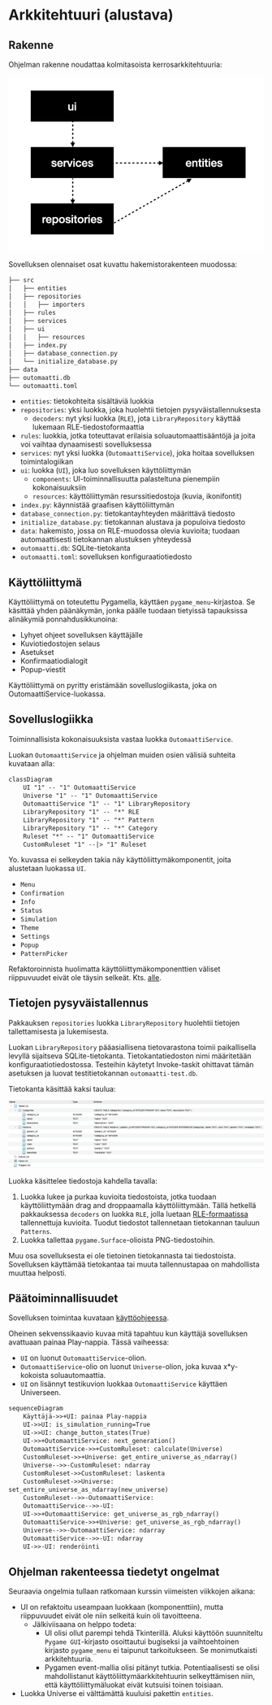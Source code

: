 # Arkkitehtuuri (alustava)

## Rakenne

Ohjelman rakenne noudattaa kolmitasoista kerrosarkkitehtuuria:

![](kuvat/pakkauskaavio.png)

Sovelluksen olennaiset osat kuvattu hakemistorakenteen muodossa:

```
├── src
│   ├── entities
│   ├── repositories
│   │   ├── importers
│   ├── rules
│   ├── services
│   ├── ui
│   │   ├── resources
│   ├── index.py
│   ├── database_connection.py
│   └── initialize_database.py
├── data
├── outomaatti.db
└── outomaatti.toml
````

- `entities`: tietokohteita sisältäviä luokkia
- `repositories`: yksi luokka, joka huolehtii tietojen pysyväistallennuksesta
    - `decoders`: nyt yksi luokka (`RLE`), jota `LibraryRepository` käyttää lukemaan RLE-tiedostoformaattia
- `rules`: luokkia, jotka toteuttavat erilaisia soluautomaattisääntöjä ja joita voi vaihtaa dynaamisesti sovelluksessa
- `services`: nyt yksi luokka (`OutomaattiService`), joka hoitaa sovelluksen toimintalogiikan
- `ui`: luokka (`UI`), joka luo sovelluksen käyttöliittymän
    - `components`: UI-toiminnallisuutta palasteltuna pienempiin kokonaisuuksiin
    - `resources`: käyttöliittymän resurssitiedostoja (kuvia, ikonifontit)
- `index.py`: käynnistää graafisen käyttöliittymän
- `database_connection.py`: tietokantayhteyden määrittävä tiedosto
- `initialize_database.py`: tietokannan alustava ja populoiva tiedosto
- `data`: hakemisto, jossa on RLE-muodossa olevia kuvioita; tuodaan automaattisesti tietokannan alustuksen yhteydessä
- `outomaatti.db`: SQLite-tietokanta
- `outomaatti.toml`: sovelluksen konfiguraatiotiedosto

## Käyttöliittymä

Käyttöliittymä on toteutettu Pygamella, käyttäen `pygame_menu`-kirjastoa. Se käsittää yhden päänäkymän, jonka päälle tuodaan tietyissä tapauksissa alinäkymiä ponnahdusikkunoina:

- Lyhyet ohjeet sovelluksen käyttäjälle
- Kuviotiedostojen selaus
- Asetukset
- Konfirmaatiodialogit
- Popup-viestit

Käyttöliittymä on pyritty eristämään sovelluslogiikasta, joka on OutomaattiService-luokassa.

## Sovelluslogiikka

Toiminnallisista kokonaisuuksista vastaa luokka `OutomaattiService`.

Luokan `OutomaattiService` ja ohjelman muiden osien välisiä suhteita kuvataan alla:

```mermaid
classDiagram
    UI "1" -- "1" OutomaattiService
    Universe "1" -- "1" OutomaattiService
    OutomaattiService "1" -- "1" LibraryRepository
    LibraryRepository "1" -- "*" RLE
    LibraryRepository "1" -- "*" Pattern
    LibraryRepository "1" -- "*" Category
    Ruleset "*" -- "1" OutomaattiService
    CustomRuleset "1" --|> "1" Ruleset
```

Yo. kuvassa ei selkeyden takia näy käyttöliittymäkomponentit, joita alustetaan luokassa `UI`.

- `Menu`
- `Confirmation`
- `Info`
- `Status`
- `Simulation`
- `Theme`
- `Settings`
- `Popup`
- `PatternPicker`

Refaktoroinnista huolimatta käyttöliittymäkomponenttien väliset riippuvuudet eivät ole täysin selkeät. Kts. [alle](#ohjelman-rakenteessa-tiedetyt-ongelmat).

## Tietojen pysyväistallennus

Pakkauksen `repositories` luokka `LibraryRepository` huolehtii tietojen tallettamisesta ja lukemisesta.

Luokan `LibraryRepository` pääasiallisena tietovarastona toimii paikallisella levyllä sijaitseva SQLite-tietokanta. Tietokantatiedoston nimi määritetään konfiguraatiotiedostossa. Testeihin käytetyt Invoke-taskit ohittavat tämän asetuksen ja luovat testitietokannan `outomaatti-test.db`.

Tietokanta käsittää kaksi taulua:

![](kuvat/tietokanta.png)

Luokka käsittelee tiedostoja kahdella tavalla:

1. Luokka lukee ja purkaa kuvioita tiedostoista, jotka tuodaan käyttöliittymään drag and droppaamalla käyttöliittymään. Tällä hetkellä pakkauksessa `decoders` on luokka `RLE`, jolla luetaan [RLE-formaatissa](https://conwaylife.com/wiki/Run_Length_Encoded) tallennettuja kuvioita. Tuodut tiedostot tallennetaan tietokannan tauluun `Patterns`.
2. Luokka tallettaa `pygame.Surface`-olioista PNG-tiedostoihin.

Muu osa sovelluksesta ei ole tietoinen tietokannasta tai tiedostoista. Sovelluksen käyttämää tietokantaa tai muuta tallennustapaa on mahdollista muuttaa helposti.

## Päätoiminnallisuudet

Sovelluksen toimintaa kuvataan [käyttöohjeessa](kayttoohje.md).

Oheinen sekvenssikaavio kuvaa mitä tapahtuu kun käyttäjä sovelluksen avattuaan painaa Play-nappia. Tässä vaiheessa:
- `UI` on luonut `OutomaattiService`-olion.
- `OutomaattiService`-olio on luonut `Universe`-olion, joka kuvaa x*y-kokoista soluautomaattia.
- `UI` on lisännyt testikuvion luokkaa `OutomaattiService` käyttäen Universeen.

```mermaid
sequenceDiagram
    Käyttäjä->>+UI: painaa Play-nappia
    UI->>UI: is_simulation_running=True
    UI->>UI: change_button_states(True)
    UI->>+OutomaattiService: next_generation()
    OutomaattiService->>+CustomRuleset: calculate(Universe)
    CustomRuleset->>+Universe: get_entire_universe_as_ndarray()
    Universe-->>-CustomRuleset: ndarray
    CustomRuleset->>CustomRuleset: laskenta
    CustomRuleset->>Universe: set_entire_universe_as_ndarray(new_universe)
    CustomRuleset-->>-OutomaattiService: 
    OutomaattiService-->>-UI: 
    UI->>+OutomaattiService: get_universe_as_rgb_ndarray()
    OutomaattiService->>+Universe: get_universe_as_rgb_ndarray()
    Universe-->>-OutomaattiService: ndarray
    OutomaattiService-->>-UI: ndarray
    UI->>-UI: renderöinti
```

## Ohjelman rakenteessa tiedetyt ongelmat

Seuraavia ongelmia tullaan ratkomaan kurssin viimeisten viikkojen aikana:

- UI on refaktoitu useampaan luokkaan (komponenttiin), mutta riippuvuudet eivät ole niin selkeitä kuin oli tavoitteena.
    - Jälkiviisaana on helppo todeta:
        - UI olisi ollut parempi tehdä Tkinterillä. Aluksi käyttöön suunniteltu `Pygame GUI`-kirjasto osoittautui bugiseksi ja vaihtoehtoinen kirjasto `pygame_menu` ei taipunut tarkoitukseen. Se monimutkaisti arkkitehtuuria.
        - Pygamen event-mallia olisi pitänyt tutkia. Potentiaalisesti se olisi mahdollistanut käyttöliittymäarkkitehtuurin selkeyttämisen niin, että käyttöliittymäluokat eivät kutsuisi toinen toisiaan.
- Luokka Universe ei välttämättä kuuluisi pakettin `entities`.
